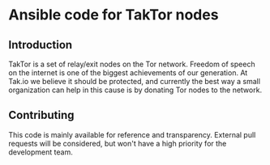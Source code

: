 # Ansible code for TakTor nodes

## Introduction

TakTor is a set of relay/exit nodes on the Tor network. Freedom of speech on the
internet is one of the biggest achievements of our generation. At Tak.io we
believe it should be protected, and currently the best way a small organization
can help in this cause is by donating Tor nodes to the network.

## Contributing

This code is mainly available for reference and transparency. External pull
requests will be considered, but won't have a high priority for the development
team.

